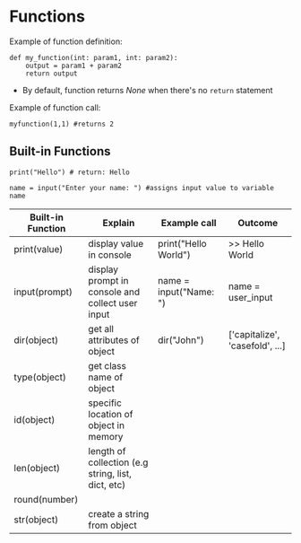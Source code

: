 # Functions

Example of function definition:

```commandline
def my_function(int: param1, int: param2):
    output = param1 + param2
    return output
```
  * By default, function returns *None* when there's no `return` statement


Example of function call:

```commandline
myfunction(1,1) #returns 2
```

## Built-in Functions

```commandline
print("Hello") # return: Hello

name = input("Enter your name: ") #assigns input value to variable name

```

|Built-in Function | Explain                                            | Example call | Outcome          |
|---|----------------------------------------------------|---|------------------|
|print(value) | display value in console                           | print("Hello World")| \>\> Hello World |
|input(prompt) | display prompt in console and collect user input   |name = input("Name: ") | name = user_input|
|dir(object)| get all attributes of object                       | dir("John") | ['capitalize', 'casefold', ...] |
|type(object) | get class name of object                           |
|id(object)| specific location of object in memory              |
|len(object) | length of collection (e.g string, list, dict, etc) |
|round(number) | |
|str(object) | create a string from object | |

